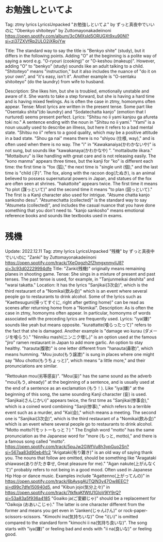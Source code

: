 # お勉強しといてよ
Tag: ztmy lyrics LyricsUnpacked
"お勉強しといてよ" by ずっと真夜中でいいのに
"Obenkyo shitoiteyo" by Zuttomayonakadeiinoni
https://open.spotify.com/album/3cOMXsId5ORUGXt9xu90NI?si=zj37ZXVfRp2ULO2jXRojYw
<!-- 標準的な言い方は"Benkyo shite(勉強して)"だが，以下の点で異なる．
"お"を先頭につけるのは"O-ryouri(お料理)"，"O-keshou(お化粧)"のように丁寧な言い方．しかし，勉強に"お"をつけるのは通例，大人が子供に言い聞かせる様な尊大な言い方．"Shitoiteyo" は指示の意味だが，勝手に自分でやっといてくれというニュアンスを含んでいる． -->
Title: The standard way to say the title is "Benkyo shite" (study), but it differs in the following points.
Adding "O" at the beginning is a polite way of saying a word e.g. "O-ryouri (cooking)" or "O-keshou (makeup)". However, adding "O" to "benkyo" (study) sounds like an adult talking to a child.
"Shitoiteyo" means "instruction," but it also includes the nuance of "do it on your own", and "it's easy, isn't it". Another example is "O-sentaku shitoiteyo" (do the laundry) from wife to husband.
<!-- 彼女は彼のことが好きだが，悩んでおり，感情が不安定になっていてそれを自覚している．一歩踏み出したいが，うじうじ悩んで色んな感情が錯綜している -->
Description: She likes him, but she is troubled, emotionally unstable and aware of it. She wants to take a step forward, but she is having a hard time and is having mixed feelings. As is often the case in ztmy, homonyms often appear.
Tense: Most lyrics are written in the present tense. Some part like "Osentaku shita"(do laundry) and "Sodatechatta kanjo" (emotion that I nurtured) seems present perfect.
Lyrics: "Shitsu no ii yami kanjou ga afureta toki no." A sentence ending with the noun in "Shitsu no ii yami." "Yami" is a noun usually used to describe an illness, but here it refers to a bad mental state. "Shitsu no ii" refers to a good quality, which may be a positive attitude in a bad state.
"Shou ga nai" means there is no "shiyou (仕様, way)," and is often used when there is no way.
The "i" in "Kawakanaiya(かわかないや)" is not sung, but sounds like "kawakanaya(かわかなや) ".
"mottaibutte iikara." "Mottaiburu" is like handling with great care and is not releasing easily.
The "kono manma" appears three times, but the kanji for "ko" is different each time: the first time is "fox (狐)," the next time is "single unit (個)," and the last time is "child (子)". The fox, along with the racoon dog(たぬき), is an animal believed to possess supernatural powers in Japan, and statues of the fox are often seen at shrines.
"hakattoite" appears twice. The first time it means "to plot (謀っといて)" and the second time it means "to plan (図っといて)." The first is a Kanji character also used for intrigue.
"Atsume chatta kanjo sankosho desu". "Atsumechatta (collected)" is the standard way to say "Atsumeta (collected)", and includes the casual nuance that you have done something that you don't need to.
"kanjo sankosho" means emotional reference books and sounds like textbooks used in exams.

# 残機
Update: 2022.12.11
Tag: ztmy lyrics LyricsUnpacked
"残機" by ずっと真夜中でいいのに
"Zanki" by Zuttomayonakadeiinoni
https://open.spotify.com/track/1XeOqgzh2fZhmgxnmyiIJ8?si=3c93d02229994dfe
Title: "Zanki(残機)" originally means remaining planes in shooting game.
Tense: She sings in a mixture of present and past tenses. The past tense is used, for example, in "Tanjunmeikai deshita" and "warai takatta."
Location: It has the lyrics "Sanjikai(3次会)", which is the third restaurant of a "Nomikai(飲み会)" which is an event where several people go to restaurants to drink alcohol. Some of the lyrics such as "Kaettesuguni(帰ってすぐに, right after getting home)" can be read as scenes after returning home from a "Nomikai".
Description: As is often the case in ztmy, homonyms often appear. In particular, homonyms of words associated with the preceding lyrics are frequently used.
Lyrics: "iya(嫌)" sounds like yeah but means opposite.
"kurattatte(喰らったって)" refers to the fact that she is damaged. Another example is "damage wo kurau (ダメージを喰らう)."
"Ninniku mashi(ニンニク増し)" is an option used at the famous "jiro" ramen restaurant in Japan to add more garlic. An option to stay healthy.
"harauta(腹歌)" is one letter different from "hanauta(鼻歌)", which means humming.
"Mou jouto(もう譲渡)" is sung in places where one might say "Mou chotto(もうちょっと)", which means "a little more," and their pronunciations are similar.
<!-- sounds like "Mouchotto(もうちょっと)", which means a little bit more. -->
"Rettoukan mou(劣等感妄)". "Mou(妄)" has the same sound as the adverb "mou(もう, already)" at the beginning of a sentence, and is usually used at the end of a sentence as an exclamation (もう！). Like "iya(嫌)" at the beginning of this song, the same sounding Kanji character (妄) is used.
"Sanjikai(さんじかい)" appears twice, the first time as "Sanjikai(惨事会)," which is a coined word combining "Sanji(惨事)," which refers to a terrible event such as a murder, and "Kai(会)," which means a meeting.
The second one is "Sanjikai(3次会)", which is the third restaurant of a "Nomikai(飲み会)" which is an event where several people go to restaurants to drink alcohol.
"Motto motto?(モットーもっと？) " The English word "motto" has the same pronunciation as the Japanese word for "more (もっと, motto)," and there is a famous song called "motto". https://open.spotify.com/track/5puJw2GWfVu8h3ypGuo2Sn?si=567aa83d90eb4fc2
"Arigataki(有り難き)" is an old way of saying thank you. The nouns that follow are omitted, should be something like "Aragataki shiawase(ありがたき幸せ, Great pleasure for me)."
"Agan nakute(上がんなくて)" probably refers to not being in a good mood. Often used in Japanese Hip Hop or dance music.
Examples include "Agattenno(上がってんの)" in https://open.spotify.com/track/6bAvsgAUTQlN3y47Ow8EEC?si=d99c7dfe150940d5, and "Kibun jojo(気分上々)" in https://open.spotify.com/track/7tkfkqKfWtU1GIoV9IY9rQ?si=53a83a5f936a4185
"Goaiko ja(ご愛顧じゃ)" should be a replacement for "Oaikoja (おあいこじゃ)." The latter is one character different from the former and means you get even in "Janken(じゃんけん)" or rock-paper-scissors-scissors.
"Kimochi ina(気持ちいな)" One "i(い)" is omitted compared to the standard form "kimochi ii na(気持ち良いな)". The song starts with "iya(嫌)" or feeling bad and ends with "ii na(良いな)" or feeling good.